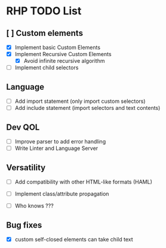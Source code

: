# RHP TODO List

## [ ] Custom elements
- [X] Implement basic Custom Elements
- [X] Implement Recursive Custom Elements
  - [X] Avoid infinite recursive algorithm
- [ ] Implement child selectors
  
## Language
- [ ] Add import statement (only import custom selectors)
- [ ] Add include statement (import selectors and text contents)
  
## Dev QOL
- [ ] Improve parser to add error handling
- [ ] Write Linter and Language Server
  
## Versatility
- [ ] Add compatibility with other HTML-like formats (HAML)

- [ ] Implement class/attribute propagation
- [ ] Who knows ???


## Bug fixes

- [X] custom self-closed elements can take child text